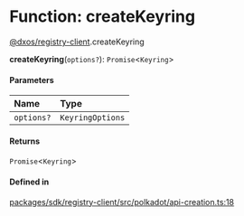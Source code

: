 # Function: createKeyring

[@dxos/registry-client](../modules/dxos_registry_client.md).createKeyring

**createKeyring**(`options?`): `Promise`<`Keyring`\>

#### Parameters

| Name | Type |
| :------ | :------ |
| `options?` | `KeyringOptions` |

#### Returns

`Promise`<`Keyring`\>

#### Defined in

[packages/sdk/registry-client/src/polkadot/api-creation.ts:18](https://github.com/dxos/dxos/blob/db8188dae/packages/sdk/registry-client/src/polkadot/api-creation.ts#L18)
